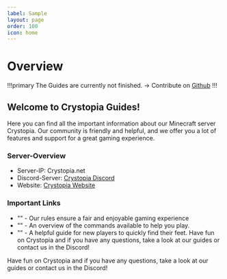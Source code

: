 ```yaml
---
label: Sample
layout: page
order: 100
icon: home
---
```


# Overview

!!!primary
The Guides are currently not finished. -> Contribute on [Github](https://github.com/Crystopia/Guides)
!!!


## Welcome to Crystopia Guides!

Here you can find all the important information about our Minecraft server Crystopia. Our community is friendly and helpful, and we offer you a lot of features and support for a great gaming experience.

### Server-Overview

- Server-IP: Crystopia.net
- Discord-Server: [Crystopia Discord](https://crystopia.link/discord) 
- Website: [Crystopia Website](https://www.crystopia.net) 

### Important Links

-  "<link>" - Our rules ensure a fair and enjoyable gaming experience
-  "<link>" - An overview of the commands available to help you play.
-  "<link>" - A helpful guide for new players to quickly find their feet.
Have fun on Crystopia and if you have any questions, take a look at our guides or contact us in the Discord!


Have fun on Crystopia and if you have any questions, take a look at our guides or contact us in the Discord!